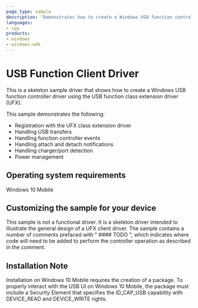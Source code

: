 ```yaml
---
page_type: sample
description: "Demonstrates how to create a Windows USB function controller driver using the USB function class extension driver (UFX)."
languages:
- cpp
products:
- windows
- windows-wdk
---
```



<!---
    name: USB Function Client Driver
    platform: KMDF
    language: cpp
    category: USB
    description: Demonstrates how to create a Windows USB function controller driver using the USB function class extension driver (UFX).
    samplefwlink: http://go.microsoft.com/fwlink/p/?LinkId=620315
--->

# USB Function Client Driver

This is a skeleton sample driver that shows how to create a Windows USB function controller driver using the USB function class extension driver (UFX).

This sample demonstrates the following:

- Registration with the UFX class extension driver
- Handling USB transfers
- Handling function controller events
- Handling attach and detach notifications
- Handling charger/port detection
- Power management

## Operating system requirements

Windows 10 Mobile

## Customizing the sample for your device

This sample is not a functional driver. It is a skeleton driver intended to illustrate the general design of a UFX client driver.  The sample contains a number of comments prefaced with " #### TODO ", which indicates where code will need to be added to perform the controller operation as described in the comment.

## Installation Note

Installation on Windows 10 Mobile requires the creation of a package.  To properly interact with the USB UI on Windows 10 Mobile, the package must include a Security Element that specifies the ID_CAP_USB capability with DEVICE_READ and DEVICE_WRITE rights.